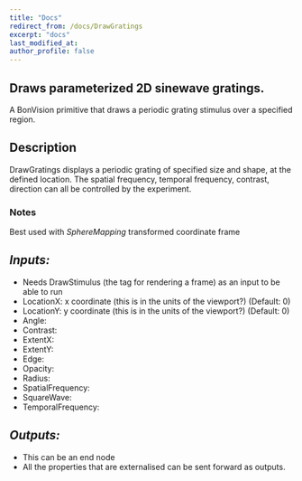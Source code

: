 ```yaml
---
title: "Docs"
redirect_from: /docs/DrawGratings
excerpt: "docs"
last_modified_at: 
author_profile: false
---
```

## Draws parameterized 2D sinewave gratings.
A BonVision primitive that draws a periodic grating stimulus over a specified region. 

## Description
DrawGratings displays a periodic grating of specified size and shape, at the defined location. The spatial frequency, temporal frequency, contrast, direction can all be controlled by the experiment.

### Notes
Best used with _SphereMapping_ transformed coordinate frame

## _Inputs:_
* Needs DrawStimulus (the tag for rendering a frame) as an input to be able to run
* LocationX: x coordinate (this is in the units of the viewport?) (Default: 0)
* LocationY: y coordinate (this is in the units of the viewport?) (Default: 0)
* Angle: 
* Contrast:
* ExtentX:
* ExtentY:
* Edge:
* Opacity:
* Radius:
* SpatialFrequency:
* SquareWave:
* TemporalFrequency:

## _Outputs:_
* This can be an end node
* All the properties that are externalised can be sent forward as outputs.